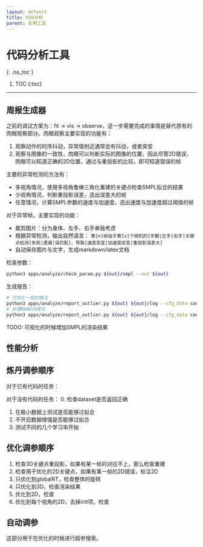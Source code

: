```yaml
---
layout: default
title: 代码分析
parent: 实用工具
---
```


# 代码分析工具
{: .no_toc }

1. TOC
{:toc}
---

## 周报生成器

之前的调试方案为：fit -> vis -> observe，这一步需要完成的事情是替代原有的肉眼观察部分。肉眼观察主要实现的功能有：
1. 观察动作的时序抖动，异常值附近通常会有抖动，或者突变
2. 观察与图像的一致性，肉眼可以判断实际的图像的位置，因此尽管2D错误，肉眼可以知道正确的2D位置，通过与重投影的比较，即可知道错误的帧

主要的异常检测的方法有：
- 多视角情况，使用多视角鲁棒三角化重建的关键点检查SMPL拟合的结果
- 少视角情况，判断重投影误差，选出误差大的帧
- 任意情况，计算SMPL参数的速度与加速度，选出速度与加速度超过阈值的帧


对于异常帧，主要实现的功能：
- 裁剪图片：分为身体、左手、右手单独考虑
- 根据异常检测，输出自然语言：
    `第[n]帧由于第[v]个相机的[手腕|左手|右手]关键点检测[失败|遗漏|误匹配]，导致[速度突变|加速度突变|重投影误差大]`
- 自动保存图片与文字，生成markdown/latex文档

检查参数：

```bash
python3 apps/analyze/check_param.py ${out}/smpl --out ${out}
```

生成报告：

```bash
# 可视化一般的情况
python3 apps/analyze/report_outlier.py ${out} ${out}/log --cfg_data config/data/mv1h.yml --opt_data k2d ${data}/annots camera ${data} data.keypoints2d.args.undis False
# 处理MANO的情况
python3 apps/analyze/report_outlier.py ${out} ${out}/log --cfg_data config/data/mv1h.yml --opt_data k2d ${data}/annots camera ${data} data.keypoints2d.args.undis False --mano
```

TODO: 可视化的时候增加SMPL的渲染结果


## 性能分析

## 炼丹调参顺序

对于已有代码的任务：

对于没有代码的任务：
0. 检查dataset是否返回正确
1. 在极小数据上测试是否能够过拟合
2. 不开启数据增强是否能够过拟合
3. 测试不同的几个学习率开始

## 优化调参顺序

1. 检查3D关键点重投影，如果有某一帧的对应不上，那么检查重建
2. 检查用于优化的2D关键点，如果有某一帧的2D错误，标注2D
3. 只优化到globalRT，检查整体的旋转
4. 只优化到3D，检查渲染结果
5. 优化到2D，检查
6. 优化到每个视角的2D，去掉init项，检查

## 自动调参

这部分用于在优化的时候进行超参搜索。